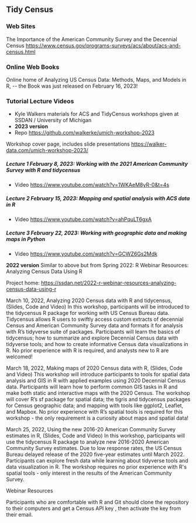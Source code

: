 ## Tidy Census 

 

### Web Sites 
The Importance of the American Community Survey and the Decennial Census https://www.census.gov/programs-surveys/acs/about/acs-and-census.html 

  

### Online Web Books 
Online home of Analyzing US Census Data: Methods, Maps, and Models in R, -- the Book was just released on February 16, 2023! 

 

### Tutorial Lecture Videos 
- Kyle Walkers materials for ACS and TidyCensus workshops given at SSDAN / University of Michigan
 - **2023 version**
  - Repo https://github.com/walkerke/umich-workshop-2023  

Workshop cover page, includes slide presentations https://walker-data.com/umich-workshop-2023/  

##### Lecture 1 February 8, 2023: Working with the 2021 American Community Survey with R and tidycensus 
- Video https://www.youtube.com/watch?v=1WKAeM8yR-0&t=4s  

##### Lecture 2 February 15, 2023: Mapping and spatial analysis with ACS data in R 
- Video https://www.youtube.com/watch?v=ahPquLT6gxA  

##### Lecture 3 February 22, 2023: Working with geographic data and making maps in Python 
- Video https://www.youtube.com/watch?v=GCWZ6Gs2Mdk  

 
**2022 version**
Similar to above but from Spring 2022: R Webinar Resources: Analyzing Census Data Using R  

Project home: https://ssdan.net/2022-r-webinar-resources-analyzing-census-data-using-r  

March 10, 2022, Analyzing 2020 Census data with R and tidycensus, (Slides, Code and Video) In this workshop, participants will be introduced to the tidycensus R package for working with US Census Bureau data. Tidycensus allows R users to swiftly access custom extracts of decennial Census and American Community Survey data and formats it for analysis with R’s tidyverse suite of packages. Participants will learn the basics of tidycensus; how to summarize and explore Decennial Census data with tidyverse tools; and how to create informative Census data visualizations in R. No prior experience with R is required, and analysts new to R are welcomed! 

March 18, 2022, Making maps of 2020 Census data with R, (Slides, Code and Video) This workshop will introduce participants to tools for spatial data analysis and GIS in R with applied examples using 2020 Decennial Census data. Participants will learn how to perform common GIS tasks in R and make both static and interactive maps with the 2020 Census. The workshop will cover R’s sf package for spatial data; the tigris and tidycensus packages for Census geographic data; and mapping with tools like ggplot2, Leaflet, and Mapbox. No prior experience with R’s spatial tools is required for this workshop - the only requirement is a curiosity about maps and spatial data! 

March 25, 2022, Using the new 2016-20 American Community Survey estimates in R, (Slides, Code and Video)  In this workshop, participants will use the tidycensus R package to analyze new 2016-2020 American Community Survey estimates. Due to low response rates, the US Census Bureau delayed release of the 2020 five-year estimates until March 2022. Participants can explore fresh data while learning about tidyverse tools and data visualization in R. The workshop requires no prior experience with R's spatial tools - only interest in the results of the American Community Survey. 

Webinar Resources 

Participants who are comfortable with R and Git should clone the repository to their computers and get a Census API key , then activate the key from their email. 
